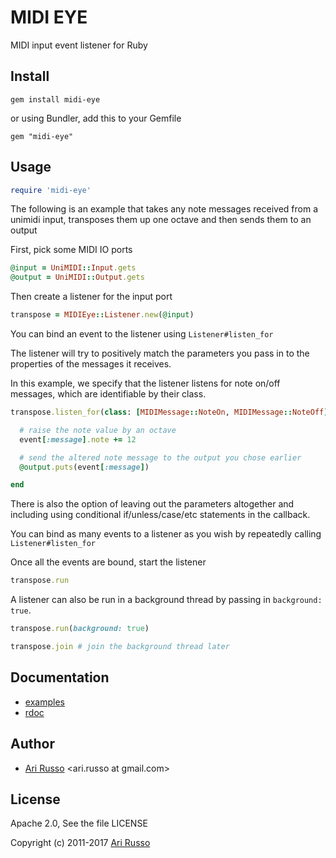 # MIDI EYE

MIDI input event listener for Ruby

## Install

`gem install midi-eye`

or using Bundler, add this to your Gemfile

`gem "midi-eye"`

## Usage

```ruby
require 'midi-eye'
```

The following is an example that takes any note messages received from a unimidi input, transposes them up one octave and then sends them to an output  

First, pick some MIDI IO ports

```ruby
@input = UniMIDI::Input.gets
@output = UniMIDI::Output.gets
```

Then create a listener for the input port

```ruby
transpose = MIDIEye::Listener.new(@input)
```

You can bind an event to the listener using `Listener#listen_for`

The listener will try to positively match the parameters you pass in to the properties of the messages it receives.

In this example, we specify that the listener listens for note on/off messages, which are identifiable by their class.

```ruby
transpose.listen_for(class: [MIDIMessage::NoteOn, MIDIMessage::NoteOff]) do |event|

  # raise the note value by an octave
  event[:message].note += 12

  # send the altered note message to the output you chose earlier
  @output.puts(event[:message])

end
```

There is also the option of leaving out the parameters altogether and including using conditional if/unless/case/etc statements in the callback.

You can bind as many events to a listener as you wish by repeatedly calling `Listener#listen_for`

Once all the events are bound, start the listener

```ruby
transpose.run
```

A listener can also be run in a background thread by passing in `background: true`.

```ruby
transpose.run(background: true)

transpose.join # join the background thread later
```

## Documentation

* [examples](http://github.com/arirusso/midi-eye/tree/master/examples)
* [rdoc](http://rdoc.info/gems/midi-eye)

## Author

* [Ari Russo](http://github.com/arirusso) <ari.russo at gmail.com>

## License

Apache 2.0, See the file LICENSE

Copyright (c) 2011-2017 [Ari Russo](http://arirusso.com)
